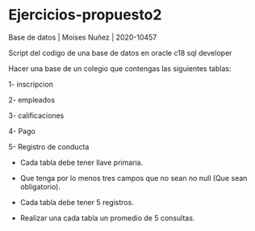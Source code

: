 # Ejercicios-propuesto2
Base de datos | Moises Nuñez | 2020-10457

Script del codigo de una base de datos en oracle c18 sql developer

Hacer una base de un colegio que contengas las siguientes tablas:

1- inscripcion

2- empleados

3- calificaciones

4- Pago

5- Registro de conducta

- Cada tabla debe tener llave primaria.

- Que tenga por lo menos tres campos que no sean no null (Que sean obligatorio).

- Cada tabla debe tener 5 registros.

- Realizar una cada tabla un promedio de 5 consultas.
